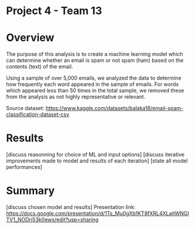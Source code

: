 # Project 4 - Team 13

# Overview

The purpose of this analysis is to create a machine learning model which can determine whether an email is spam or not spam (ham) based on the contents (text) of the email. 

Using a sample of over 5,000 emails, we analyzed the data to determine how frequently each word appeared in the sample of emails. For words which appeared less than 50 times in the total sample, we removed these from the analysis as not highly representative or relevant. 

Source dataset: https://www.kaggle.com/datasets/balaka18/email-spam-classification-dataset-csv

# Results

[discuss reasonning for choice of ML and input options]
[discuss iterative improvements made to model and results of each iteration]
[state all model performances]

# Summary

[discuss chosen model and results]
Presentation link: https://docs.google.com/presentation/d/1Ts_Mu0gXb1KT8fXRL4XLajtWNGITV1_NODrj53k0ews/edit?usp=sharing

